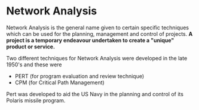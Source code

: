 Network Analysis
=========================
Network Analysis is the general name given to certain specific techniques which can be used for the planning, management and control of projects. **A project is a temporary endeavour undertaken to create a "unique" product or service.**

Two different techniques for Network Analysis were developed in the late 1950's and these were 
- PERT (for program evaluation and review technique) 
- CPM (for Critical Path Management)

Pert was developed to aid the US Navy in the planning and control of its Polaris missile program.

